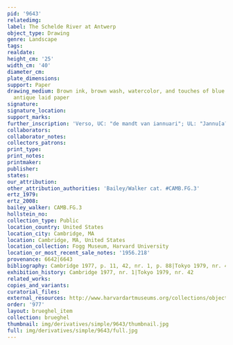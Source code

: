 ```yaml
---
pid: '9643'
relatedimg: 
label: The Schelde River at Antwerp
object_type: Drawing
genre: Landscape
tags: 
realdate: 
height_cm: '25'
width_cm: '40'
diameter_cm: 
plate_dimensions: 
support: Paper
drawing_medium: Brown ink, brown wash, watercolor, and touches of blue chalk on cream
  antique laid paper
signature: 
signature_location: 
support_marks: 
further_inscription: 'Verso, UC: "de mandt van iannuari"; UL: "Jannu[a?[...[i?]"'
collaborators: 
collaborator_notes: 
collectors_patrons: 
print_type: 
print_notes: 
printmaker: 
publisher: 
states: 
our_attribution: 
other_attribution_authorities: 'Bailey/Walker cat. #CAMB.FG.3'
ertz_1979: 
ertz_2008: 
bailey_walker: CAMB.FG.3
hollstein_no: 
collection_type: Public
location_country: United States
location_city: Cambridge, MA
location: Cambridge, MA, United States
location_collection: Fogg Museum, Harvard University
location_or_most_recent_sale_notes: '1956.218'
provenance: 6642|6643
bibliography: Cambridge 1977, p. 11, 42, nr. 1, p. 88|Tokyo 1979, nr. 42, pl. 42
exhibition_history: Cambridge 1977, nr. 1|Tokyo 1979, nr. 42
related_works: 
copies_and_variants: 
curatorial_files: 
external_resources: http://www.harvardartmuseums.org/collections/object/296979?position=0
order: '977'
layout: brueghel_item
collection: brueghel
thumbnail: img/derivatives/simple/9643/thumbnail.jpg
full: img/derivatives/simple/9643/full.jpg
---
```

